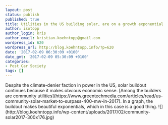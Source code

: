 ```yaml
---
layout: post
status: publish
published: true
title: Utilities in the US building solar, are on a growth exponential
author: isotopp
author_login: kris
author_email: kristian.koehntopp@gmail.com
wordpress_id: 620
wordpress_url: http://blog.koehntopp.info/?p=620
date: '2017-02-09 06:30:09 +0100'
date_gmt: '2017-02-09 05:30:09 +0100'
categories:
- Post Car Society
tags: []
---
```

<p>Despite the climate-denier faction in power in the US, solar buildout continues because it makes obvious economic sense. [Among the builders are community utilities](https://www.greentechmedia.com/articles/read/us-community-solar-market-to-surpass-400-mw-in-2017). In a graph, the buildout makes beautiful exponentials, which in this case is a good thing. ![](http://blog.koehntopp.info/wp-content/uploads/2017/02/community-solar2017-300x176.jpg)<!--more--></p>

